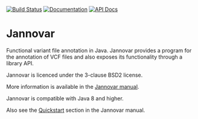 [![Build Status](https://travis-ci.org/charite/jannovar.svg?branch=master)](https://travis-ci.org/charite/jannovar)
[![Documentation](https://readthedocs.org/projects/jannovar/badge/?version=master)](http://jannovar.readthedocs.org/)
[![API Docs](https://img.shields.io/badge/api-v0.18-blue.svg?style=flat)](javadoc.io/doc/de.charite.compbio/jannovar-core/0.18)

Jannovar
========

Functional variant file annotation in Java. Jannovar provides a program for
the annotation of VCF files and also exposes its functionality through a
library API.

Jannovar is licenced under the 3-clause BSD2 license.

More information is available in the [Jannovar
manual](http://jannovar.readthedocs.org/).

Jannovar is compatible with Java 8 and higher.

Also see the
[Quickstart](http://jannovar.readthedocs.org/en/master/quickstart.html) section
in the Jannovar manual.
